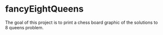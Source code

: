 # fancyEightQueens
The goal of this project is to print a chess board graphic of the solutions to 8 queens problem.
